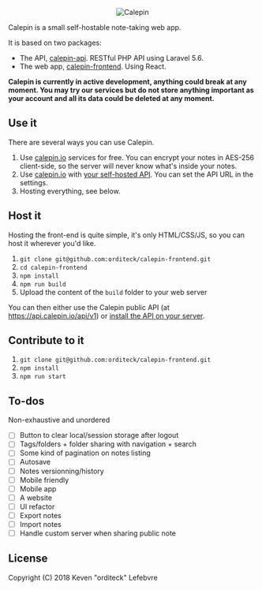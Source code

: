 <p align="center">
 <img src="https://i.imgur.com/frOxtcq.png" alt="Calepin" />
</p>

Calepin is a small self-hostable note-taking web app.

It is based on two packages:

 - The API, [calepin-api](https://github.com/orditeck/calepin-api). RESTful PHP API using Laravel 5.6.
 - The web app, [calepin-frontend](https://github.com/orditeck/calepin-frontend). Using React.

__Calepin is currently in active development, anything could break at any moment. You may try our services but do not store anything important as your account and all its data could be deleted at any moment.__

## Use it

There are several ways you can use Calepin.

 1. Use [calepin.io](https://app.calepin.io/) services for free. You can encrypt your notes in AES-256 client-side, so the server will never know what's inside your notes.
 2. Use [calepin.io](https://app.calepin.io/) with [your self-hosted API](https://github.com/orditeck/calepin-api). You can set the API URL in the settings.
 3. Hosting everything, see below.

## Host it

Hosting the front-end is quite simple, it's only HTML/CSS/JS, so you can host it wherever you'd like.

 1. `git clone git@github.com:orditeck/calepin-frontend.git`
 2. `cd calepin-frontend`
 3. `npm install`
 4. `npm run build`
 5. Upload the content of the `build` folder to your web server

You can then either use the Calepin public API (at https://api.calepin.io/api/v1) or [install the API on your server](https://github.com/orditeck/calepin-api).

## Contribute to it

 1. `git clone git@github.com:orditeck/calepin-frontend.git`
 2. `npm install`
 3. `npm run start`

## To-dos

Non-exhaustive and unordered
- [ ] Button to clear local/session storage after logout
- [ ] Tags/folders + folder sharing with navigation + search
- [ ] Some kind of pagination on notes listing
- [ ] Autosave
- [ ] Notes versionning/history
- [ ] Mobile friendly
- [ ] Mobile app
- [ ] A website
- [ ] UI refactor
- [ ] Export notes
- [ ] Import notes
- [ ] Handle custom server when sharing public note

## License

Copyright (C) 2018 Keven "orditeck" Lefebvre











